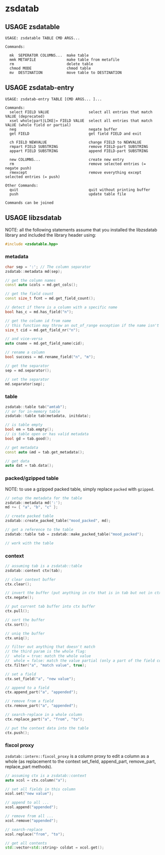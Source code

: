 # zsdatab

## USAGE zsdatable

```
USAGE: zsdatable TABLE CMD ARGS...

Commands:

  mk  SEPERATOR COLUMNS...  make table
  mmk METAFILE              make table from metafile
  rm                        delete table
  chmod MODE                chmod table
  mv  DESTINATION           move table to DESTINATION
```

## USAGE zsdatab-entry

```
USAGE: zsdatab-entry TABLE [CMD ARGS... ]...

Commands:
  select FIELD VALUE                  select all entries that match VALUE (deprecated)
  xsel whole|part|LIKE|= FIELD VALUE  select all entries that match VALUE (whole field or partial)
  neg                                 negate buffer
  get FIELD                           get field FIELD and exit

  ch FIELD NEWVALUE                   change FIELD to NEWVALUE
  rmpart FIELD SUBSTRING              remove FIELD-part SUBSTRING
  appart FIELD SUBSTRING              append FIELD-part SUBSTRING

  new COLUMNS...                      create new entry
  rm                                  remove selected entries (= negate push)
  rmexcept                            remove everything except selected entries (= push)

Other Commands:
  quit                                quit without printing buffer
  push                                update table file

Commands can be joined
```

## USAGE libzsdatab

NOTE: all the following statements assume that you installed the libzsdatab library
and included the library header using:

```cpp
#include <zsdatable.hpp>
```

### metadata

```cpp
char sep = ':'; // The column separator
zsdatab::metadata md(sep);

// get the column names
const auto &cols = md.get_cols();

// get the field count
const size_t fcnt = md.get_field_count();

// detect if there is a column with a specific name
bool has_c = md.has_field("n");

// get the column id from name
// this function may throw an out_of_range exception if the name isn't found
size_t cid = md.get_field_nr("n");

// and vice-versa
auto cname = md.get_field_name(cid);

// rename a column
bool success = md.rename_field("n", "m");

// get the separator
sep = md.separator();

// set the separator
md.separator(sep);
```

### table

```cpp
zsdatab::table tab("amtab");
// or for in-memory table
zsdatab::table tab(metadata, initdata);

// is table empty
bool em = tab.empty();
// is table open or has valid metadata
bool gd = tab.good();

// get metadata
const auto &md = tab.get_metadata();

// get data
auto dat = tab.data();
```

### packed/gzipped table

NOTE: to use a gzipped packed table, simply replace ```packed``` with ```gzipped```.

```cpp
// setup the metadata for the table
zsdatab::metadata md(':');
md += { "a", "b", "c" };

// create packed table
zsdatab::create_packed_table("mood_packed", md);

// get a reference to the table
zsdatab::table tab = zsdatab::make_packed_table("mood_packed");

// work with the table
```

### context

```cpp
// assuming tab is a zsdatab::table
zsdatab::context ctx(tab);

// clear context buffer
ctx.clear();

// invert the buffer (put anything in ctx that is in tab but not in ctx currently)
ctx.negate();

// put current tab buffer into ctx buffer
ctx.pull();

// sort the buffer
ctx.sort();

// uniq the buffer
ctx.uniq();

// filter out anything that doesn't match
// the third param is the whole flag:
//  whole = true: match the whole value
//  whole = false: match the value partial (only a part of the field col must match)
ctx.filter("a", "match value", true);

// set a field
ctx.set_field("a", "new value");

// append to a field
ctx.append_part("a", "appended");

// remove from a field
ctx.remove_part("a", "appended");

// search-replace in a whole column
ctx.replace_part("a", "from", "to");

// put the context data into the table
ctx.push();
```

### fixcol proxy

```zsdatab::intern::fixcol_proxy``` is a column proxy to edit a column as a whole
(as replacement to the context set_field, append_part, remove_part, replace_part methods).

```cpp
// assuming ctx is a zsdatab::context
auto xcol = ctx.column("a");

// set all fields in this column
xcol.set("new value");

// append to all ...
xcol.append("appended");

// remove from all ...
xcol.remove("appended");

// search-replace
xcol.replace("from", "to");

// get all contents
std::vector<std::string> coldat = xcol.get();
```

